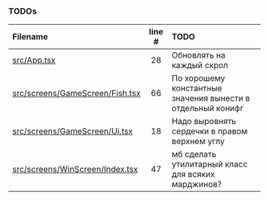 ### TODOs
| Filename | line # | TODO |
|:------|:------:|:------|
| [src/App.tsx](src/App.tsx#L28) | 28 | Обновлять на каждый скрол |
| [src/screens/GameScreen/Fish.tsx](src/screens/GameScreen/Fish.tsx#L66) | 66 | По хорошему константные значения вынести в отдельный конифг |
| [src/screens/GameScreen/Ui.tsx](src/screens/GameScreen/Ui.tsx#L18) | 18 | Надо выровнять сердечки в правом верхнем углу |
| [src/screens/WinScreen/Index.tsx](src/screens/WinScreen/Index.tsx#L47) | 47 | мб сделать утилитарный класс для всяких марджинов? |
